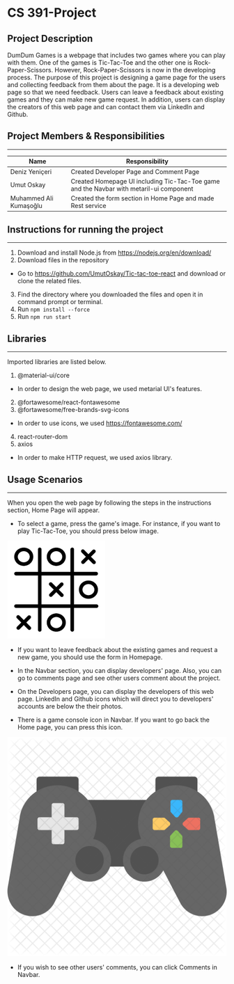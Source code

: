 # CS 391-Project

## Project Description
DumDum Games is a webpage that includes two games where you can play with them. One of the games is Tic-Tac-Toe and the other one is Rock-Paper-Scissors. However, Rock-Paper-Scissors is now in the developing process. The purpose of this project is designing a game page for the users and collecting feedback from them about the page. It is a developing web page so that we need feedback. Users can leave a feedback about existing games and they can make new game request. In addition, users can display the creators of this web page and can contact them via LinkedIn and Github.

## Project Members & Responsibilities
---

|Name|Responsibility|
|----|--------------|
|Deniz Yeniçeri| Created Developer Page and Comment Page|
|Umut Oskay| Created Homepage UI including Tic-Tac-Toe game and the Navbar with metaril-ui component|
|Muhammed Ali Kumaşoğlu| Created the form section in Home Page and made Rest service|

## Instructions for running the project
---

1. Download and install Node.js from https://nodejs.org/en/download/ 
2. Download files in the repository
* Go to https://github.com/UmutOskay/Tic-tac-toe-react and download or clone the related files.
3. Find the directory where you downloaded the files and open it in command prompt or terminal.
4. Run  `npm install --force `
5. Run  `npm run start `

## Libraries
---

Imported libraries are listed below.
1. @material-ui/core
* In order to design the web page, we used metarial UI's features.
2. @fortawesome/react-fontawesome
3. @fortawesome/free-brands-svg-icons
* In order to use icons, we used https://fontawesome.com/ 
4. react-router-dom
5. axios
* In order to make HTTP request, we used axios library.


## Usage Scenarios
---

When you open the web page by following the steps in the instructions section, Home Page will appear.

* To select a game, press the game's image. For instance, if you want to play Tic-Tac-Toe, you should press below image.

![tic_tac_toe_icon](src/styles/images/tic_tac_toe_icon.png)

* If you want to leave feedback about the existing games and request a new game, you should use the form in Homepage.

* In the Navbar section, you can display developers' page. Also, you can go to comments page and see other users comment about the project.

* On the Developers page, you can display the developers of this web page. LinkedIn and Github icons which will direct you to developers' accounts are below the their photos.

* There is a game console icon in Navbar. If you want to go back the Home page, you can press this icon. 

![custom_icon](src/styles/images/custom_icon.jpeg)

* If you wish to see other users' comments, you can click Comments in Navbar.


